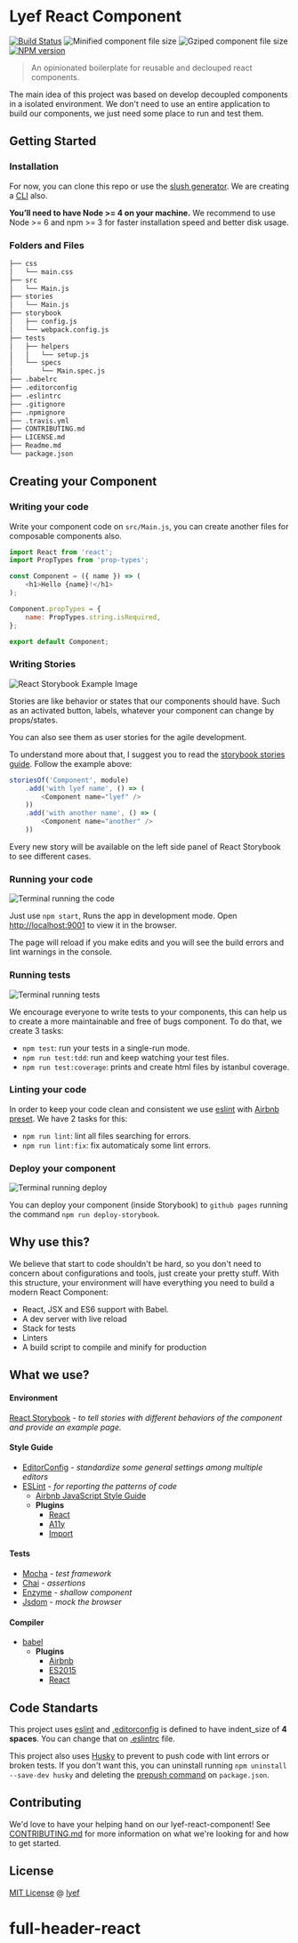 # Lyef React Component
[![Build Status](https://travis-ci.org/lyef/lyef-react-component.svg)](https://travis-ci.org/lyef/lyef-react-component/)
![Minified component file size](https://badge-size.herokuapp.com/lyef/lyef-react-component/master/dist/Main.min.js.svg)
![Gziped component file size](https://badge-size.herokuapp.com/lyef/lyef-react-component/master/dist/Main.min.js.svg?compression=gzip)
[![NPM version](https://badge-me.herokuapp.com/api/npm/lyef-react-component.png)](http://badges.enytc.com/for/npm/lyef-react-component)

> An opinionated boilerplate for reusable and declouped react components.

The main idea of this project was based on develop decoupled components in a isolated environment. We don't need to use an entire application to build our components, we just need some place to run and test them.

## Getting Started

### Installation

For now, you can clone this repo or use the [slush generator](https://github.com/lyef/slush-lyef-react). We are creating a [CLI](https://github.com/lyef/lyef-react-cli) also.

**You’ll need to have Node >= 4 on your machine.** We recommend to use Node >= 6 and npm >= 3 for faster installation speed and better disk usage.

### Folders and Files

```sh
├── css
│   └── main.css
├── src
│   └── Main.js
├── stories
│   └── Main.js
├── storybook
│   ├── config.js
│   └── webpack.config.js
├── tests
│   ├── helpers
│   │   └── setup.js
│   └── specs
│       └── Main.spec.js
├── .babelrc
├── .editorconfig
├── .eslintrc
├── .gitignore
├── .npmignore
├── .travis.yml
├── CONTRIBUTING.md
├── LICENSE.md
├── Readme.md
└── package.json
```

## Creating your Component

### Writing your code

Write your component code on `src/Main.js`, you can create another files for composable components also.

```js
import React from 'react';
import PropTypes from 'prop-types';

const Component = ({ name }) => (
    <h1>Hello {name}!</h1>
);

Component.propTypes = {
    name: PropTypes.string.isRequired,
};

export default Component;
```

### Writing Stories

![React Storybook Example Image](images/storybook-example.gif)

Stories are like behavior or states that our components should have. Such as an activated button, labels, whatever your component can change by props/states.

You can also see them as user stories for the agile development.

To understand more about that, I suggest you to read the [storybook stories guide](https://storybook.js.org/basics/guide-react/). Follow the example above:

```js
storiesOf('Component', module)
    .add('with lyef name', () => (
        <Component name="lyef" />
    ))
    .add('with another name', () => (
        <Component name="another" />
    ))
```

Every new story will be available on the left side panel of React Storybook to see different cases.

### Running your code

![Terminal running the code](images/storybook-run.gif)

Just use `npm start`, Runs the app in development mode.
Open [http://localhost:9001](http://localhost:9001) to view it in the browser.

The page will reload if you make edits and you will see the build errors and lint warnings in the console.

### Running tests

![Terminal running tests](images/tests.gif)

We encourage everyone to write tests to your components, this can help us to create a more maintainable and free of bugs component. To do that, we create 3 tasks:

- `npm test`: run your tests in a single-run mode.
- `npm run test:tdd`: run and keep watching your test files.
- `npm run test:coverage`: prints and create html files by istanbul coverage.

### Linting your code

In order to keep your code clean and consistent we use [eslint](http://eslint.org/) with [Airbnb preset](https://github.com/airbnb/javascript/tree/master/react). We have 2 tasks for this:

- `npm run lint`: lint all files searching for errors.
- `npm run lint:fix`: fix automaticaly some lint errors.

### Deploy your component

![Terminal running deploy](images/deploy.png)

You can deploy your component (inside Storybook) to `github pages` running the command `npm run deploy-storybook`.

## Why use this?

We believe that start to code shouldn't be hard, so you don't need to concern about configurations and tools, just create your pretty stuff. With this structure, your environment will have everything you need to build a modern React Component:

- React, JSX and ES6 support with Babel.
- A dev server with live reload
- Stack for tests
- Linters
- A build script to compile and minify for production

## What we use?

#### Environment

[React Storybook](https://github.com/kadirahq/react-storybook) - *to tell stories with different behaviors of the component and provide an example page.*

#### Style Guide

- [EditorConfig](http://editorconfig.org/) - *standardize some general settings among multiple editors*
- [ESLint](http://eslint.org/) - *for reporting the patterns of code*
  - [Airbnb JavaScript Style Guide](https://github.com/airbnb/javascript)
  - **Plugins**
    - [React](https://github.com/yannickcr/eslint-plugin-react)
    - [A11y](https://github.com/evcohen/eslint-plugin-jsx-a11y)
    - [Import](https://github.com/benmosher/eslint-plugin-import)

#### Tests
- [Mocha](https://github.com/mochajs/mocha) - *test framework*
- [Chai](https://github.com/chaijs/chai) - *assertions*
- [Enzyme](https://github.com/airbnb/enzyme) - *shallow component*
- [Jsdom](https://github.com/tmpvar/jsdom) - *mock the browser*

#### Compiler

- [babel](https://babeljs.io/)
  - **Plugins**
    - [Airbnb](https://github.com/airbnb/babel-preset-airbnb)
    - [ES2015](https://www.npmjs.com/package/babel-preset-es2015)
    - [React](https://www.npmjs.com/package/babel-preset-react)

## Code Standarts

This project uses [eslint](http://eslint.org/) and [.editorconfig](http://editorconfig.org/) is defined to have indent_size of **4 spaces**. You can change that on [.eslintrc](https://github.com/lyef/lyef-react-component/blob/master/.eslintrc#L16) file.

This project also uses [Husky](https://github.com/typicode/husky) to prevent to push code with lint errors or broken tests. If you don't want this, you can uninstall running `npm uninstall --save-dev husky` and deleting the [prepush command](https://github.com/lyef/lyef-react-component/blob/master/package.json#L21) on `package.json`.

## Contributing

We'd love to have your helping hand on our lyef-react-component! See [CONTRIBUTING.md](https://github.com/lyef/lyef-react-component/blob/master/CONTRIBUTING.md) for more information on what we're looking for and how to get started.

## License

[MIT License](https://github.com/lyef/lyef-react-component/blob/master/LICENSE.md) @ [lyef](https://lyef.github.io)
# full-header-react
